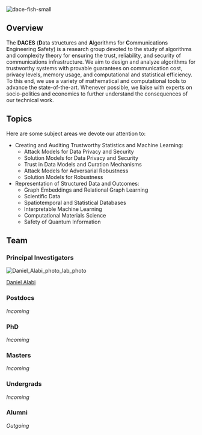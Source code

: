![dace-fish-small](https://github.com/dace-group/dace-group.github.io/assets/928460/362ced39-dc59-42d1-93e9-2d4ee8daf6f1)

## Overview

The **DACES** (**D**ata structures and **A**lgorithms for **C**ommunications **E**ngineering **S**afety) is a research group devoted to the study of algorithms and complexity theory for ensuring the trust, reliability, and security of communications infrastructure. We aim to design and analyze algorithms for trustworthy systems with provable guarantees on communication cost, privacy levels, memory usage, and computational and statistical efficiency. To this end, we use a variety of mathematical and computational tools to advance the state-of-the-art. Whenever possible, we liaise with experts on socio-politics and economics to further understand the consequences of our technical work.

## Topics

Here are some subject areas we devote our attention to:
* Creating and Auditing Trustworthy Statistics and Machine Learning:
    * Attack Models for Data Privacy and Security
    * Solution Models for Data Privacy and Security
    * Trust in Data Models and Curation Mechanisms
    * Attack Models for Adversarial Robustness
    * Solution Models for Robustness
* Representation of Structured Data and Outcomes:
    * Graph Embeddings and Relational Graph Learning
    * Scientific Data
    * Spatiotemporal and Statistical Databases
    * Interpretable Machine Learning
    * Computational Materials Science
    * Safety of Quantum Information


## Team

### Principal Investigators

![Daniel_Alabi_photo_lab_photo](https://github.com/daces-group/daces-group.github.io/assets/928460/d8d32dae-0ca5-4200-b12a-b1cb4298cd00)

[Daniel Alabi](http://alabidan.me)

### Postdocs

*Incoming*

### PhD 

*Incoming*

### Masters

*Incoming*

### Undergrads

*Incoming*

### Alumni

*Outgoing*
